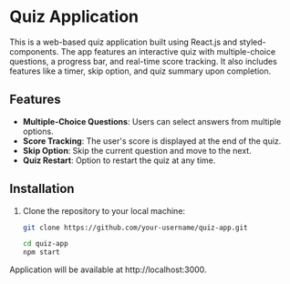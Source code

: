 # Quiz Application

This is a web-based quiz application built using React.js and styled-components. The app features an interactive quiz with multiple-choice questions, a progress bar, and real-time score tracking. It also includes features like a timer, skip option, and quiz summary upon completion.

## Features

- **Multiple-Choice Questions**: Users can select answers from multiple options.
- **Score Tracking**: The user's score is displayed at the end of the quiz.
- **Skip Option**: Skip the current question and move to the next.
- **Quiz Restart**: Option to restart the quiz at any time.

## Installation

1. Clone the repository to your local machine:

   ```bash
   git clone https://github.com/your-username/quiz-app.git

   cd quiz-app
   npm start

  Application will be available at http://localhost:3000.

